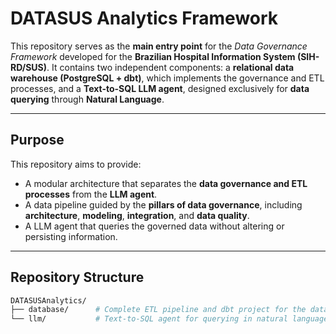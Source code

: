 # DATASUS Analytics Framework

This repository serves as the **main entry point** for the *Data Governance Framework* developed for the **Brazilian Hospital Information System (SIH-RD/SUS)**. 
It contains two independent components: a **relational data warehouse (PostgreSQL + dbt)**, which implements the governance and ETL processes, and a **Text-to-SQL LLM agent**, designed exclusively for **data querying** through **Natural Language**.

---

## Purpose

This repository aims to provide:
- A modular architecture that separates the **data governance and ETL processes** from the **LLM agent**. 
- A data pipeline guided by the **pillars of data governance**, including **architecture**, **modeling**, **integration**, and **data quality**. 
- A LLM agent that queries the governed data without altering or persisting information.

---

## Repository Structure

```bash
DATASUSAnalytics/
├── database/      # Complete ETL pipeline and dbt project for the data warehouse
└── llm/           # Text-to-SQL agent for querying in natural language

